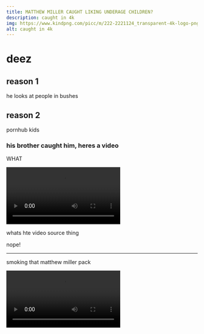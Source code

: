```yaml
---
title: MATTHEW MILLER CAUGHT LIKING UNDERAGE CHILDREN?
description: caught in 4k
img: https://www.kindpng.com/picc/m/222-2221124_transparent-4k-logo-png-4k-ultra-hd-png.png
alt: caught in 4k
---
```


# deez

## reason 1
he looks at people in bushes

## reason 2
pornhub kids

### his brother caught him, heres a video
WHAT

<video controls looped>
    <source src="https://cdn.discordapp.com/attachments/753986354735481032/881224505555583006/super_heavy_catch.mp4">
    If you are seeing this message, your browser does not support the video tag. Upgrade your browser.
</video>

whats hte video source thing

nope!

<hr>

smoking that matthew miller pack

<video controls looped>
    <source src="https://cdn.discordapp.com/attachments/753986354735481032/881227208612511794/Bozo.mp4">
    If you are seeing this message, your browser does not support the video tag. Upgrade your browser.
</video>
